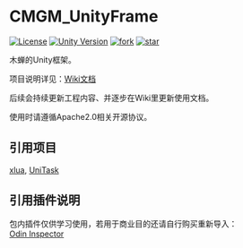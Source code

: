 # CMGM_UnityFrame

[![License](https://img.shields.io/badge/License-Apache2.0-red)](https://github.com/Zen-Van/CMGM_UnityFrame/edit/Master/LICENSE)
[![Unity Version](https://img.shields.io/badge/unity-2022.3.34.f1c1-green)](https://unity.cn/releases/lts/2022) 
[![fork](https://img.shields.io/github/forks/Zen-Van/CMGM_UnityFrame?style=social)](https://github.com/Zen-Van/CMGM_UnityFrame/forks)
[![star](https://img.shields.io/github/stars/Zen-Van/CMGM_UnityFrame?style=social)](https://github.com/Zen-Van/CMGM_UnityFrame/stargazers)

木蝉的Unity框架。

项目说明详见：[Wiki文档](https://github.com/Zen-Van/CMGM_UnityFrame/wiki)

后续会持续更新工程内容、并逐步在Wiki里更新使用文档。

使用时请遵循Apache2.0相关开源协议。

## 引用项目
[xlua](https://github.com/Tencent/xLua), [UniTask](https://github.com/Cysharp/UniTask)
## 引用插件说明
包内插件仅供学习使用，若用于商业目的还请自行购买重新导入：<br>
[Odin Inspector](https://assetstore.unity.com/packages/tools/utilities/odin-inspector-and-serializer-89041)
